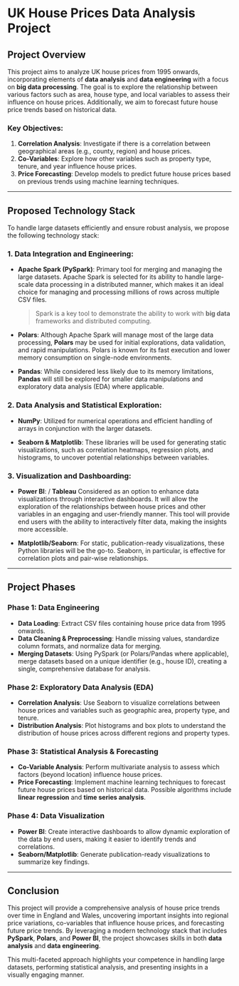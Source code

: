 # **UK House Prices Data Analysis Project**

## **Project Overview**

This project aims to analyze UK house prices from 1995 onwards, incorporating elements of **data analysis** and **data engineering** with a focus on **big data processing**. The goal is to explore the relationship between various factors such as area, house type, and local variables to assess their influence on house prices. Additionally, we aim to forecast future house price trends based on historical data.

### **Key Objectives:**
1. **Correlation Analysis**: Investigate if there is a correlation between geographical areas (e.g., county, region) and house prices.
2. **Co-Variables**: Explore how other variables such as property type, tenure, and year influence house prices.
3. **Price Forecasting**: Develop models to predict future house prices based on previous trends using machine learning techniques.

---

## **Proposed Technology Stack**

To handle large datasets efficiently and ensure robust analysis, we propose the following technology stack:

### **1. Data Integration and Engineering:**
- **Apache Spark (PySpark)**: Primary tool for merging and managing the large datasets. Apache Spark is selected for its ability to handle large-scale data processing in a distributed manner, which makes it an ideal choice for managing and processing millions of rows across multiple CSV files.
  
  > Spark is a key tool to demonstrate the ability to work with **big data** frameworks and distributed computing.

- **Polars**: Although Apache Spark will manage most of the large data processing, **Polars** may be used for initial explorations, data validation, and rapid manipulations. Polars is known for its fast execution and lower memory consumption on single-node environments.

- **Pandas**: While considered less likely due to its memory limitations, **Pandas** will still be explored for smaller data manipulations and exploratory data analysis (EDA) where applicable.

### **2. Data Analysis and Statistical Exploration:**
- **NumPy**: Utilized for numerical operations and efficient handling of arrays in conjunction with the larger datasets.
  
- **Seaborn & Matplotlib**: These libraries will be used for generating static visualizations, such as correlation heatmaps, regression plots, and histograms, to uncover potential relationships between variables.

### **3. Visualization and Dashboarding:**
- **Power BI**: / **Tableau** Considered as an option to enhance data visualizations through interactive dashboards. It will allow the exploration of the relationships between house prices and other variables in an engaging and user-friendly manner. This tool will provide end users with the ability to interactively filter data, making the insights more accessible.
  
- **Matplotlib/Seaborn**: For static, publication-ready visualizations, these Python libraries will be the go-to. Seaborn, in particular, is effective for correlation plots and pair-wise relationships.

---

## **Project Phases**

### **Phase 1: Data Engineering**
- **Data Loading**: Extract CSV files containing house price data from 1995 onwards.
- **Data Cleaning & Preprocessing**: Handle missing values, standardize column formats, and normalize data for merging.
- **Merging Datasets**: Using PySpark (or Polars/Pandas where applicable), merge datasets based on a unique identifier (e.g., house ID), creating a single, comprehensive database for analysis.
  
### **Phase 2: Exploratory Data Analysis (EDA)**
- **Correlation Analysis**: Use Seaborn to visualize correlations between house prices and variables such as geographic area, property type, and tenure.
- **Distribution Analysis**: Plot histograms and box plots to understand the distribution of house prices across different regions and property types.
  
### **Phase 3: Statistical Analysis & Forecasting**
- **Co-Variable Analysis**: Perform multivariate analysis to assess which factors (beyond location) influence house prices.
- **Price Forecasting**: Implement machine learning techniques to forecast future house prices based on historical data. Possible algorithms include **linear regression** and **time series analysis**.

### **Phase 4: Data Visualization**
- **Power BI**: Create interactive dashboards to allow dynamic exploration of the data by end users, making it easier to identify trends and correlations.
- **Seaborn/Matplotlib**: Generate publication-ready visualizations to summarize key findings.

---

## **Conclusion**

This project will provide a comprehensive analysis of house price trends over time in England and Wales, uncovering important insights into regional price variations, co-variables that influence house prices, and forecasting future price trends. By leveraging a modern technology stack that includes **PySpark**, **Polars**, and **Power BI**, the project showcases skills in both **data analysis** and **data engineering**. 

This multi-faceted approach highlights your competence in handling large datasets, performing statistical analysis, and presenting insights in a visually engaging manner.
